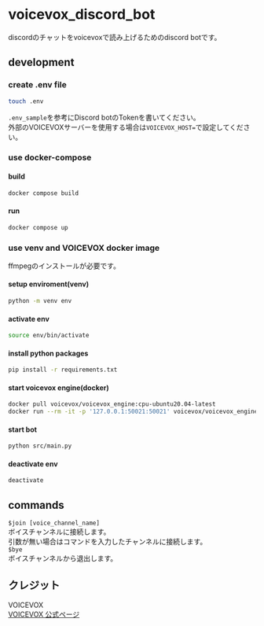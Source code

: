 # voicevox_discord_bot
discordのチャットをvoicevoxで読み上げるためのdiscord botです。  
## development

### create .env file
```bash
touch .env
```
`.env_sample`を参考にDiscord botのTokenを書いてください。  
外部のVOICEVOXサーバーを使用する場合は`VOICEVOX_HOST=`で設定してください。
### use docker-compose
#### build
```bash
docker compose build
```
#### run
```bash
docker compose up
```
### use venv and VOICEVOX docker image
ffmpegのインストールが必要です。
#### setup enviroment(venv)
```bash
python -m venv env
```
#### activate env
```bash
source env/bin/activate
```
#### install python packages
```bash
pip install -r requirements.txt
```
#### start voicevox engine(docker)
```bash
docker pull voicevox/voicevox_engine:cpu-ubuntu20.04-latest
docker run --rm -it -p '127.0.0.1:50021:50021' voicevox/voicevox_engine:cpu-ubuntu20.04-latest
```
#### start bot
```bash
python src/main.py
```
#### deactivate env
```bash
deactivate
```

## commands
`$join [voice_channel_name]`  
ボイスチャンネルに接続します。  
引数が無い場合はコマンドを入力したチャンネルに接続します。  
`$bye`  
ボイスチャンネルから退出します。

## クレジット
VOICEVOX  
[VOICEVOX 公式ページ](https://voicevox.hiroshiba.jp/)
